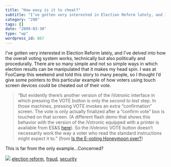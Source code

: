```yaml
---
title: "How easy is it to cheat?"
subtitle: "I’ve gotten very interested in Election Reform lately, and I’ve delved into how the overall voting s..."
category: "298"
tags: []
date: "2009-03-30"
type: "wp"
wordpress_id: 867
---
```

I’ve gotten very interested in Election Reform lately, and I’ve delved into how the overall voting system works, technically but also politically and procedurally. There are so many simple and not so simple ways in which election results can be manipulated that it makes my head spin. 
I was at FooCamp this weekend and told this story to many people, so I thought I’d give some pointers to this particular example of how voters using touch screen devices could be cheated out of their vote.

> “But evidently there’s another version of the iVotronic interface in which pressing the VOTE button is only the *second to last* step. In those machines, pressing VOTE invokes an extra “confirmation” screen. The vote is only actually finalized after a “confirm vote” box is touched on that screen. (A different flash demo that shows this behavior with the version of the iVotronic equipped with a printer is available from ES&S [here](http://www.essvote.com/HTML/iVotronicDemo2/index.html)). So the iVotronic VOTE button doesn’t necessarily work the way a voter who read the standard instructions might expect it to.” (from [Is the E-voting Honeymoon over?](http://www.crypto.com/blog/vote_fraud_in_kentucky/))

This is far from the only example…Concerned?

![](https://i0.wp.com/img.zemanta.com/pixy.gif?w=584)
[election reform](http://technorati.com/tag/election%20reform), [fraud](http://technorati.com/tag/fraud), [security](http://technorati.com/tag/security)